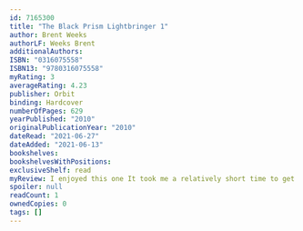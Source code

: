```yaml
---
id: 7165300
title: "The Black Prism Lightbringer 1"
author: Brent Weeks
authorLF: Weeks Brent
additionalAuthors: 
ISBN: "0316075558"
ISBN13: "9780316075558"
myRating: 3
averageRating: 4.23
publisher: Orbit
binding: Hardcover
numberOfPages: 629
yearPublished: "2010"
originalPublicationYear: "2010"
dateRead: "2021-06-27"
dateAdded: "2021-06-13"
bookshelves: 
bookshelvesWithPositions: 
exclusiveShelf: read
myReview: I enjoyed this one It took me a relatively short time to get whats going on and get with the story I must say I still dont fully understand how the magic works but maybe thats the intention of the author Ive gotten used to Brandon Sandersons writing where you walk out understanding every little detail of how the magic works brbrThe worldbuilding is cool although I dont have a sense of the full scale of the world I just know about the two main settings hopefully well be introduced to other places in subsequent books in the series This book really is the beginning of the series with all the loose ends it leaves brbrI really enjoyed being in Kips mind and seeing the world from his perspective his battles with his body and weight him thinking hes stupid The trauma from his childhood and having a mother whos an addict him adjusting to his new life and his need to impress and to feel seen brbrWhen I read about the book before reading it everyone was mentioning the authors descriptions of women i thought maybe theyre being too sensitive but no theyre not he really goes into intricate detail when he describes womens features I get that Kip is a teenager and his hormones are raging but nah its a little much brbrIll be jumping straight into book 2
spoiler: null
readCount: 1
ownedCopies: 0
tags: []
---
```


